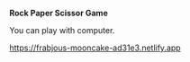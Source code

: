 **Rock Paper Scissor Game**

You can play with computer.

                        
https://frabjous-mooncake-ad31e3.netlify.app
